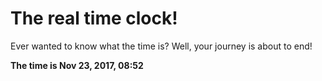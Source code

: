 # The real time clock!

Ever wanted to know what the time is? Well, your journey is about to end!

**The time is Nov 23, 2017, 08:52**